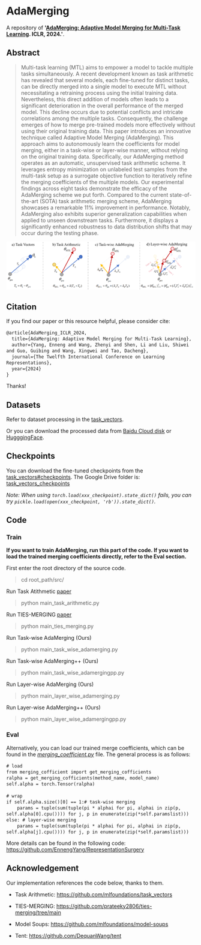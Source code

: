 # AdaMerging

A repository of **'[AdaMerging: Adaptive Model Merging for Multi-Task Learning](https://arxiv.org/abs/2310.02575). ICLR, 2024.'**.


## Abstract
> Multi-task learning (MTL) aims to empower a model to tackle multiple tasks simultaneously. A recent development known as task arithmetic has revealed that several models, each fine-tuned for distinct tasks, can be directly merged into a single model to execute MTL without necessitating a retraining process using the initial training data. Nevertheless, this direct addition of models often leads to a significant deterioration in the overall performance of the merged model. This decline occurs due to potential conflicts and intricate correlations among the multiple tasks. Consequently, the challenge emerges of how to merge pre-trained models more effectively without using their original training data. This paper introduces an innovative technique called Adaptive Model Merging (AdaMerging). This approach aims to autonomously learn the coefficients for model merging, either in a task-wise or layer-wise manner, without relying on the original training data. Specifically, our AdaMerging method operates as an automatic, unsupervised task arithmetic scheme. It leverages entropy minimization on unlabeled test samples from the multi-task setup as a surrogate objective function to iteratively refine the merging coefficients of the multiple models. Our experimental findings across eight tasks demonstrate the efficacy of the AdaMerging scheme we put forth. Compared to the current state-of-the-art (SOTA) task arithmetic merging scheme, AdaMerging showcases a remarkable 11\% improvement in performance. Notably, AdaMerging also exhibits superior generalization capabilities when applied to unseen downstream tasks. Furthermore, it displays a significantly enhanced robustness to data distribution shifts that may occur during the testing phase.

<center>
<img src="./AdaMerging.png" alt="AdaMerging" width="800"/>
</center>


## Citation
If you find our paper or this resource helpful, please consider cite:
```
@article{AdaMerging_ICLR_2024,
  title={AdaMerging: Adaptive Model Merging for Multi-Task Learning},
  author={Yang, Enneng and Wang, Zhenyi and Shen, Li and Liu, Shiwei and Guo, Guibing and Wang, Xingwei and Tao, Dacheng},
  journal={The Twelfth International Conference on Learning Representations},
  year={2024}
}
```
Thanks!


## Datasets
Refer to dataset processing in the [task_vectors](https://github.com/mlfoundations/task_vectors).

Or you can download the processed data from [Baidu Cloud disk](https://pan.baidu.com/s/1w0Z2UVv3NVmqDhjH8WTOJQ?pwd=kvg6) or [HugggingFace](https://huggingface.co/collections/tanganke/image-classification-datasets-662abda7d75efe6b0e6b43da).


## Checkpoints

You can download the fine-tuned checkpoints from the [task_vectors#checkpoints](https://github.com/mlfoundations/task_vectors#checkpoints).
The Google Drive folder is: [task_vectors_checkpoints](https://drive.google.com/drive/folders/1u_Tva6x0p6oxu5Eo0ZZsf-520Cc_3MKw)

*Note: When using ```torch.load(xxx_checkpoint).state_dict()``` fails, you can try ```pickle.load(open(xxx_checkpoint, 'rb')).state_dict()```.*

## Code

### Train

**If you want to train AdaMerging, run this part of the code. If you want to load the trained merging coefficients directly, refer to the Eval section.**

First enter the root directory of the source code.
> cd root_path/src/

Run Task Atithmetic [paper](https://arxiv.org/abs/2212.04089)
> python main_task_arithmetic.py

Run TIES-MERGING [paper](https://arxiv.org/abs/2306.01708)
> python main_ties_merging.py

Run Task-wise AdaMerging (Ours)  
> python main_task_wise_adamerging.py

Run Task-wise AdaMerging++ (Ours)  
> python main_task_wise_adamergingpp.py

Run Layer-wise AdaMerging (Ours)  
> python main_layer_wise_adamerging.py

Run Layer-wise AdaMerging++ (Ours)  
> python main_layer_wise_adamergingpp.py

### Eval
Alternatively, you can load our trained merge coefficients, which can be found in the *[merging_coefficient.py](https://github.com/EnnengYang/AdaMerging/blob/main/src/merging_cofficient.py)* file. The general process is as follows:

```
# load
from merging_cofficient import get_merging_cofficients
ralpha = get_merging_cofficients(method_name, model_name)  
self.alpha = torch.Tensor(ralpha)

# wrap
if self.alpha.size()[0] == 1:# task-wise merging
    params = tuple(sum(tuple(pi * alphai for pi, alphai in zip(p, self.alpha[0].cpu()))) for j, p in enumerate(zip(*self.paramslist)))
else: # layer-wise merging
    params = tuple(sum(tuple(pi * alphai for pi, alphai in zip(p, self.alpha[j].cpu()))) for j, p in enumerate(zip(*self.paramslist)))
```
More details can be found in the following code: https://github.com/EnnengYang/RepresentationSurgery



## Acknowledgement
Our implementation references the code below, thanks to them.

- Task Arithmetic: https://github.com/mlfoundations/task_vectors

- TIES-MERGING: https://github.com/prateeky2806/ties-merging/tree/main

- Model Soups: https://github.com/mlfoundations/model-soups
  
- Tent: https://github.com/DequanWang/tent


<!-- [Task Arithmetic](https://github.com/mlfoundations/task_vectors), [TIES-MERGING](https://github.com/prateeky2806/ties-merging/tree/main), [Model Soups](https://github.com/mlfoundations/model-soups) -->
